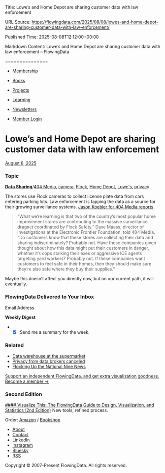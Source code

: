 Title: Lowe’s and Home Depot are sharing customer data with law enforcement

URL Source: https://flowingdata.com/2025/08/08/lowes-and-home-depot-are-sharing-customer-data-with-law-enforcement/

Published Time: 2025-08-08T12:12:00+00:00

Markdown Content:
Lowe’s and Home Depot are sharing customer data with law enforcement – FlowingData

===============

[](https://flowingdata.com/2025/08/08/lowes-and-home-depot-are-sharing-customer-data-with-law-enforcement/)

[](https://flowingdata.com/)

*   [Membership](https://flowingdata.com/membership/)
*   [Books](https://flowingdata.com/books/)
*   [Projects](https://flowingdata.com/made-by-flowingdata/)
*   [Learning](https://flowingdata.com/learning/)
*   [Newsletters](https://flowingdata.com/newsletter/)

*   [Member Login](https://flowingdata.com/?memberful_endpoint=auth)

Lowe’s and Home Depot are sharing customer data with law enforcement
====================================================================

[August 8, 2025](https://flowingdata.com/2025/08/08/lowes-and-home-depot-are-sharing-customer-data-with-law-enforcement/)

### Topic

**[Data Sharing](https://flowingdata.com/category/statistics/data-sharing/)**/[404 Media](https://flowingdata.com/tag/404-media/), [camera](https://flowingdata.com/tag/camera/), [Flock](https://flowingdata.com/tag/flock/), [Home Depot](https://flowingdata.com/tag/home-depot/), [Lowe's](https://flowingdata.com/tag/lowes/), [privacy](https://flowingdata.com/tag/privacy/)

The stores use Flock cameras to collect license plate data from cars entering parking lots. Law enforcement is tapping the data as a source for their growing surveillance systems. [Jason Koebler for 404 Media reports](https://www.404media.co/home-depot-and-lowes-share-data-from-hundreds-of-ai-cameras-with-cops/).

> “What we’re learning is that two of the country’s most popular home improvement stores are contributing to the massive surveillance dragnet coordinated by Flock Safety,” Dave Maass, director of investigations at the Electronic Frontier Foundation, told 404 Media. “Do customers know that these stores are collecting their data and sharing indiscriminately? Probably not. Have these companies given thought about how this data might put their customers in danger, whether it’s cops stalking their exes or aggressive ICE agents targeting yard workers? Probably not. If these companies want customers to feel safe in their homes, then they should make sure they’re also safe where they buy their supplies.”

Maybe this doesn’t affect you directly now, but on our current path, it will eventually.

### FlowingData Delivered to Your Inbox

Email Address  

**Weekly Digest**
*   - [x] Send me a summary for the week. 

### Related

*   [Data warehouse at the supermarket](https://flowingdata.com/2023/02/16/data-warehouse-at-the-supermarket/ "Data warehouse at the supermarket")
*   [Privacy from data brokers canceled](https://flowingdata.com/2025/05/22/privacy-from-data-brokers-canceled/ "Privacy from data brokers canceled")
*   [Flocking Up the National Nine News](https://flowingdata.com/2008/05/13/flocking-up-the-national-nine-news/ "Flocking Up the National Nine News")

[Support an independent FlowingData, and get extra visualization goodness. Become a member →](https://flowingdata.com/membership/)

### Second Edition

[#### Visualize This: The FlowingData Guide to Design, Visualization, and Statistics (2nd Edition)](https://book.flowingdata.com/)
New tools, refined process.

Order: [Amazon](https://www.amazon.com/Visualize-This-Flowing-Visualization-Statistics/dp/1394214863/?tag=flowingdata-20) / [Bookshop](https://bookshop.org/p/books/visualize-this-the-flowing-data-guide-to-design-visualization-and-statistics-nathan-yau/20699224?ean=9781394214860)

*   [About](https://flowingdata.com/about)
*   [Contact](https://flowingdata.com/contact)
*   [LinkedIn](https://www.linkedin.com/company/flowingdata)
*   [Instagram](https://www.instagram.com/flowingdata/)
*   [Bluesky](https://bsky.app/profile/flowingdata.com)
*   [RSS](https://flowingdata.com/feed)

Copyright © 2007-Present FlowingData. All rights reserved.

[](https://flowingdata.com/)